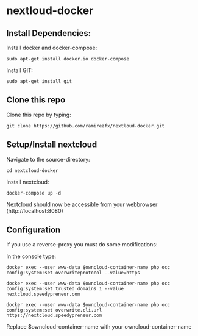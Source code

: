# nextloud-docker

## Install Dependencies:

Install docker and docker-compose:

`sudo apt-get install docker.io docker-compose`

Install GIT:

`sudo apt-get install git`

## Clone this repo

Clone this repo by typing:

`git clone https://github.com/ramirezfx/nextloud-docker.git`

## Setup/Install nextcloud

Navigate to the source-directory:

`cd nextcloud-docker`

Install nextcloud:

`docker-compose up -d`

Nextcloud should now be accessible from your webbrowser (http://localhost:8080)

## Configuration

If you use a reverse-proxy you must do some modifications:

In the console type:

`docker exec --user www-data $owncloud-container-name php occ config:system:set overwriteprotocol --value=https`

`docker exec --user www-data $owncloud-container-name php occ config:system:set trusted_domains 1 --value nextcloud.speedypreneur.com`

`docker exec --user www-data $owncloud-container-name php occ config:system:set overwrite.cli.url https://nextcloud.speedypreneur.com`

Replace $owncloud-container-name with your owncloud-container-name
